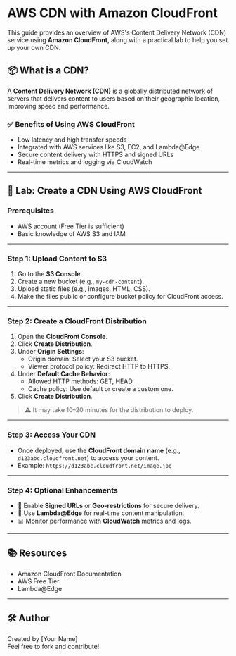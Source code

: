 # AWS CDN with Amazon CloudFront

This guide provides an overview of AWS's Content Delivery Network (CDN) service using **Amazon CloudFront**, along with a practical lab to help you set up your own CDN.

## 📦 What is a CDN?

A **Content Delivery Network (CDN)** is a globally distributed network of servers that delivers content to users based on their geographic location, improving speed and performance.

### ✅ Benefits of Using AWS CloudFront
- Low latency and high transfer speeds
- Integrated with AWS services like S3, EC2, and Lambda@Edge
- Secure content delivery with HTTPS and signed URLs
- Real-time metrics and logging via CloudWatch

---

## 🧪 Lab: Create a CDN Using AWS CloudFront

### Prerequisites
- AWS account (Free Tier is sufficient)
- Basic knowledge of AWS S3 and IAM

---

### Step 1: Upload Content to S3
1. Go to the **S3 Console**.
2. Create a new bucket (e.g., `my-cdn-content`).
3. Upload static files (e.g., images, HTML, CSS).
4. Make the files public or configure bucket policy for CloudFront access.

---

### Step 2: Create a CloudFront Distribution
1. Open the **CloudFront Console**.
2. Click **Create Distribution**.
3. Under **Origin Settings**:
   - Origin domain: Select your S3 bucket.
   - Viewer protocol policy: Redirect HTTP to HTTPS.
4. Under **Default Cache Behavior**:
   - Allowed HTTP methods: GET, HEAD
   - Cache policy: Use default or create a custom one.
5. Click **Create Distribution**.

> ⚠️ It may take 10–20 minutes for the distribution to deploy.

---

### Step 3: Access Your CDN
- Once deployed, use the **CloudFront domain name** (e.g., `d123abc.cloudfront.net`) to access your content.
- Example: `https://d123abc.cloudfront.net/image.jpg`

---

### Step 4: Optional Enhancements
- 🔐 Enable **Signed URLs** or **Geo-restrictions** for secure delivery.
- 🧠 Use **Lambda@Edge** for real-time content manipulation.
- 📊 Monitor performance with **CloudWatch** metrics and logs.

---

## 📚 Resources
- Amazon CloudFront Documentation
- AWS Free Tier
- Lambda@Edge

---

## 🛠 Author
Created by [Your Name]  
Feel free to fork and contribute!


